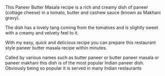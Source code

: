This Paneer Butter Masala recipe is a rich and creamy dish of paneer (cottage cheese) in a tomato, butter and cashew sauce (known as Makhani gravy).

The dish has a lovely tang coming from the tomatoes and is slightly sweet with a creamy and velvety feel to it. 

With my easy, quick and delicious recipe you can prepare this restaurant style paneer butter masala recipe within minutes.

Called by various names such as butter paneer or butter paneer masala or paneer makhani this dish is of the most popular Indian paneer dish. Obviously being so popular it is served in many Indian restaurants